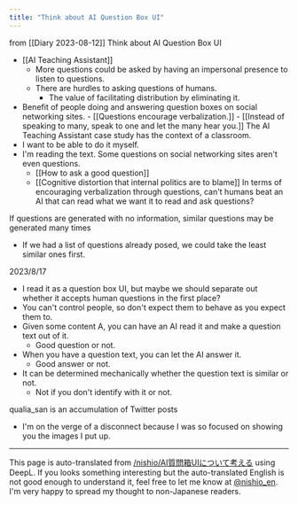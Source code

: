 ```yaml
---
title: "Think about AI Question Box UI"
---
```


from  [[Diary 2023-08-12]]
Think about AI Question Box UI
- [[AI Teaching Assistant]]
    - More questions could be asked by having an impersonal presence to listen to questions.
    - There are hurdles to asking questions of humans.
        - The value of facilitating distribution by eliminating it.
- Benefit of people doing and answering question boxes on social networking sites.
        - [[Questions encourage verbalization.]]
        - [[Instead of speaking to many, speak to one and let the many hear you.]]
The AI Teaching Assistant case study has the context of a classroom.
- I want to be able to do it myself.
- I'm reading the text.
Some questions on social networking sites aren't even questions.
    - [[How to ask a good question]]
    - [[Cognitive distortion that internal politics are to blame]]
In terms of encouraging verbalization through questions, can't humans beat an AI that can read what we want it to read and ask questions?

If questions are generated with no information, similar questions may be generated many times
- If we had a list of questions already posed, we could take the least similar ones first.

2023/8/17
- I read it as a question box UI, but maybe we should separate out whether it accepts human questions in the first place?
- You can't control people, so don't expect them to behave as you expect them to.
- Given some content A, you can have an AI read it and make a question text out of it.
    - Good question or not.
- When you have a question text, you can let the AI answer it.
    - Good answer or not.
- It can be determined mechanically whether the question text is similar or not.
    - Not if you don't identify with it or not.

qualia_san is an accumulation of Twitter posts
- I'm on the verge of a disconnect because I was so focused on showing you the images I put up.



---
This page is auto-translated from [/nishio/AI質問箱UIについて考える](https://scrapbox.io/nishio/AI質問箱UIについて考える) using DeepL. If you looks something interesting but the auto-translated English is not good enough to understand it, feel free to let me know at [@nishio_en](https://twitter.com/nishio_en). I'm very happy to spread my thought to non-Japanese readers.